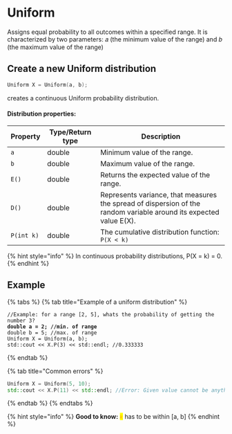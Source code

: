 # Uniform

Assigns equal probability to all outcomes within a specified range. It is characterized by two parameters: 𝑎 (the minimum value of the range) and 𝑏 (the maximum value of the range)

## Create a new Uniform distribution

```cpp
Uniform X = Uniform(a, b); 
```

creates a continuous Uniform probability distribution.&#x20;

#### Distribution properties:

<table data-full-width="true"><thead><tr><th>Property</th><th>Type/Return type</th><th>Description</th></tr></thead><tbody><tr><td><code>a</code></td><td>double</td><td>Minimum value of the range.</td></tr><tr><td><code>b</code></td><td>double</td><td>Maximum value of the range.</td></tr><tr><td><code>E()</code></td><td>double</td><td>Returns the expected value of the range. </td></tr><tr><td><code>D()</code></td><td>double</td><td>Represents variance, that measures the spread of dispersion of the random variable around its expected value E(X).</td></tr><tr><td><code>P(int k)</code></td><td>double</td><td>The cumulative distribution function: <code>P(X &#x3C; k)</code></td></tr></tbody></table>

{% hint style="info" %}
In continuous probability distributions, P(X = k) = 0.&#x20;
{% endhint %}

## Example

{% tabs %}
{% tab title="Example of a uniform distribution" %}
<pre class="language-cpp"><code class="lang-cpp">//Example: for a range [2, 5], whats the probability of getting the number 3?
<strong>double a = 2; //min. of range
</strong>double b = 5; //max. of range
Uniform X = Uniform(a, b);
std::cout &#x3C;&#x3C; X.P(3) &#x3C;&#x3C; std::endl; //0.333333
</code></pre>
{% endtab %}

{% tab title="Common errors" %}
```cpp
Uniform X = Uniform(5, 10); 
std::cout << X.P(11) << std::endl; //Error: Given value cannot be anything outside of [a, b].  
```
{% endtab %}
{% endtabs %}

{% hint style="info" %}
**Good to know:** _<mark style="color:orange;">`k`</mark>_ has to be within \[a, b]
{% endhint %}
